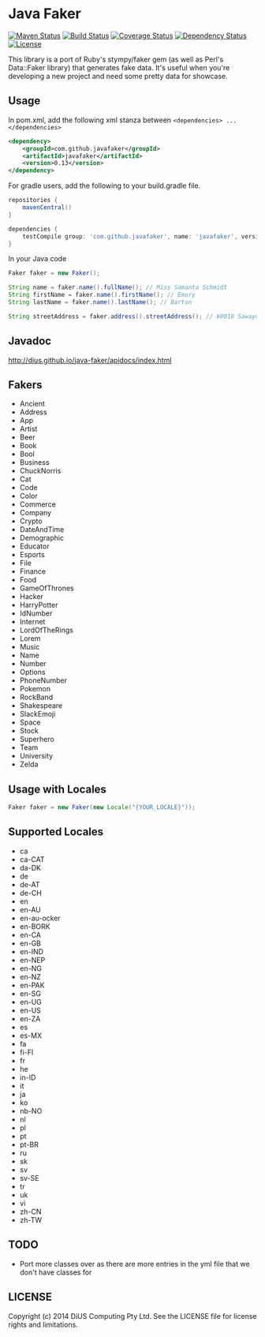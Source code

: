 Java Faker
==========

[![Maven Status](https://maven-badges.herokuapp.com/maven-central/com.github.javafaker/javafaker/badge.svg?style=flat)](http://mvnrepository.com/artifact/com.github.javafaker/javafaker)
[![Build Status](https://travis-ci.org/DiUS/java-faker.svg?branch=master)](https://travis-ci.org/DiUS/java-faker)
[![Coverage Status](https://coveralls.io/repos/DiUS/java-faker/badge.svg)](https://coveralls.io/r/DiUS/java-faker)
[![Dependency Status](https://www.versioneye.com/user/projects/572c2f11a0ca35004baf861a/badge.svg?style=flat)](https://www.versioneye.com/user/projects/572c2f11a0ca35004baf861a)
[![License](http://img.shields.io/:license-apache-brightgreen.svg)](http://www.apache.org/licenses/LICENSE-2.0.html)

This library is a port of Ruby's stympy/faker gem (as well as Perl's Data::Faker library) that generates fake data.
It's useful when you're developing a new project and need some pretty data for showcase.

Usage
-----
In pom.xml, add the following xml stanza between `<dependencies> ... </dependencies>`

```xml
<dependency>
    <groupId>com.github.javafaker</groupId>
    <artifactId>javafaker</artifactId>
    <version>0.13</version>
</dependency>
```

For gradle users, add the following to your build.gradle file.

```groovy
repositories {
    mavenCentral()
}

dependencies {
    testCompile group: 'com.github.javafaker', name: 'javafaker', version: '0.13'
}

```

In your Java code

```java
Faker faker = new Faker();

String name = faker.name().fullName(); // Miss Samanta Schmidt
String firstName = faker.name().firstName(); // Emory
String lastName = faker.name().lastName(); // Barton

String streetAddress = faker.address().streetAddress(); // 60018 Sawayn Brooks Suite 449
```

Javadoc
-----
http://dius.github.io/java-faker/apidocs/index.html


Fakers
-----
* Ancient
* Address
* App
* Artist
* Beer
* Book
* Bool
* Business
* ChuckNorris
* Cat
* Code
* Color
* Commerce
* Company
* Crypto
* DateAndTime
* Demographic
* Educator
* Esports
* File
* Finance
* Food
* GameOfThrones
* Hacker
* HarryPotter
* IdNumber
* Internet
* LordOfTheRings
* Lorem
* Music
* Name
* Number
* Options
* PhoneNumber
* Pokemon
* RockBand
* Shakespeare
* SlackEmoji
* Space
* Stock
* Superhero
* Team
* University
* Zelda

Usage with Locales
-----

```java
Faker faker = new Faker(new Locale("{YOUR_LOCALE}"));
```

Supported Locales
-----
* ca
* ca-CAT
* da-DK
* de
* de-AT
* de-CH
* en
* en-AU
* en-au-ocker
* en-BORK
* en-CA
* en-GB
* en-IND
* en-NEP
* en-NG
* en-NZ
* en-PAK
* en-SG
* en-UG
* en-US
* en-ZA
* es
* es-MX
* fa
* fi-FI
* fr
* he
* in-ID
* it
* ja
* ko
* nb-NO
* nl
* pl
* pt
* pt-BR
* ru
* sk
* sv
* sv-SE
* tr
* uk
* vi
* zh-CN
* zh-TW

TODO
----
- Port more classes over as there are more entries in the yml file that we don't have classes for

LICENSE
-------
Copyright (c) 2014 DiUS Computing Pty Ltd. See the LICENSE file for license rights and limitations.
